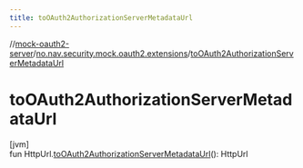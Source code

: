 ```yaml
---
title: toOAuth2AuthorizationServerMetadataUrl
---
```

//[mock-oauth2-server](../../index.html)/[no.nav.security.mock.oauth2.extensions](index.html)/[toOAuth2AuthorizationServerMetadataUrl](to-o-auth2-authorization-server-metadata-url.html)



# toOAuth2AuthorizationServerMetadataUrl



[jvm]\
fun HttpUrl.[toOAuth2AuthorizationServerMetadataUrl](to-o-auth2-authorization-server-metadata-url.html)(): HttpUrl




